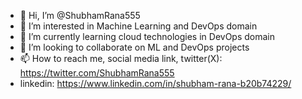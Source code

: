 - 👋 Hi, I’m @ShubhamRana555
- 👀 I’m interested in Machine Learning and DevOps domain
- 🌱 I’m currently learning cloud technologies in DevOps domain
- 💞️ I’m looking to collaborate on ML and DevOps projects
- 📫 How to reach me, social media link, twitter(X): https://twitter.com/ShubhamRana555
- linkedin:  https://www.linkedin.com/in/shubham-rana-b20b74229/

<!---
ShubhamRana555/ShubhamRana555 is a ✨ special ✨ repository because its `README.md` (this file) appears on your GitHub profile.
You can click the Preview link to take a look at your changes.
--->
